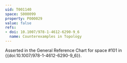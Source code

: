 ```yaml
---
uid: T001140
space: S000099
property: P000029
value: false
refs:
- doi: 10.1007/978-1-4612-6290-9_6
  name: Counterexamples in Topology
---
```


Asserted in the General Reference Chart for space #101 in
{{doi:10.1007/978-1-4612-6290-9_6}}.
